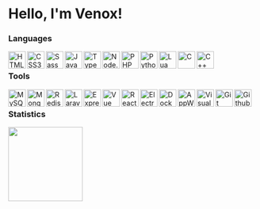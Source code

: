 # Hello, I'm Venox!

### Languages 
<img align="left" alt="HTML5" width="35px" src="https://cdn.jsdelivr.net/gh/devicons/devicon/icons/html5/html5-original.svg" />
<img align="left" alt="CSS3" width="35px" src="https://cdn.jsdelivr.net/gh/devicons/devicon/icons/css3/css3-original.svg" />
<img align="left" alt="Sass" width="35px" src="https://cdn.jsdelivr.net/gh/devicons/devicon/icons/sass/sass-original.svg" />
<img align="left" alt="JavaScript" width="35px" src="https://cdn.jsdelivr.net/gh/devicons/devicon/icons/javascript/javascript-original.svg" />
<img align="left" alt="TypeScript" width="35px" src="https://cdn.jsdelivr.net/gh/devicons/devicon/icons/typescript/typescript-original.svg" />
<img align="left" alt="Node.js" width="35px" src="https://cdn.jsdelivr.net/gh/devicons/devicon/icons/nodejs/nodejs-plain.svg" />
<img align="left" alt="PHP" width="35px" src="https://cdn.jsdelivr.net/gh/devicons/devicon/icons/php/php-plain.svg" />
<img align="left" alt="Python" width="35px" src="https://cdn.jsdelivr.net/gh/devicons/devicon/icons/python/python-original.svg" />
<img align="left" alt="Lua" width="35px" src="https://cdn.jsdelivr.net/gh/devicons/devicon/icons/lua/lua-original-wordmark.svg" />
<img align="left" alt="C" width="35px" src="https://cdn.jsdelivr.net/gh/devicons/devicon/icons/c/c-original.svg" />
<img align="left" alt="C++" width="35px" src="https://cdn.jsdelivr.net/gh/devicons/devicon/icons/cplusplus/cplusplus-original.svg" />

<br />

### Tools
<img align="left" alt="MySQL" width="35px" src="https://cdn.jsdelivr.net/gh/devicons/devicon/icons/mysql/mysql-original-wordmark.svg" />
<img align="left" alt="MongoDB" width="35px" src="https://cdn.jsdelivr.net/gh/devicons/devicon/icons/mongodb/mongodb-original-wordmark.svg" /> 
<img align="left" alt="Redis" width="35px" src="https://cdn.jsdelivr.net/gh/devicons/devicon/icons/redis/redis-plain-wordmark.svg" />
<img align="left" alt="Laravel" width="35px" src="https://cdn.jsdelivr.net/gh/devicons/devicon/icons/laravel/laravel-plain-wordmark.svg" />
<img align="left" alt="ExpressJs" width="35px" src="https://cdn.jsdelivr.net/gh/devicons/devicon/icons/express/express-original.svg" />
<img align="left" alt="Vue" width="35px" src="https://cdn.jsdelivr.net/gh/devicons/devicon/icons/vuejs/vuejs-original.svg" />
<img align="left" alt="React" width="35px" src="https://cdn.jsdelivr.net/gh/devicons/devicon/icons/react/react-original.svg" />
<img align="left" alt="Electron" width="35px" src="https://cdn.jsdelivr.net/gh/devicons/devicon/icons/electron/electron-original.svg" />
<img align="left" alt="Docker" width="35px" src="https://cdn.jsdelivr.net/gh/devicons/devicon/icons/docker/docker-original-wordmark.svg" />
<img align="left" alt="AppWrite" width="35px" src="https://cdn.jsdelivr.net/gh/devicons/devicon/icons/appwrite/appwrite-original.svg" />

<img align="left" alt="Visual Studio Code" width="35px" src="https://cdn.jsdelivr.net/gh/devicons/devicon/icons/vscode/vscode-original.svg" />
<img align="left" alt="Git" width="35px" src="https://cdn.jsdelivr.net/gh/devicons/devicon/icons/git/git-original.svg" />
<img align="left" alt="Github" width="35px" src="https://cdn.jsdelivr.net/gh/devicons/devicon/icons/github/github-original.svg" />

<br />


### Statistics
<a href="https://github.com/venoxdevpl">
  <img height="150em" src="https://github-readme-stats-eight-theta.vercel.app/api?username=venoxdevpl&show_icons=true&theme=vue-dark&include_all_commits=true&count_private=true" />
